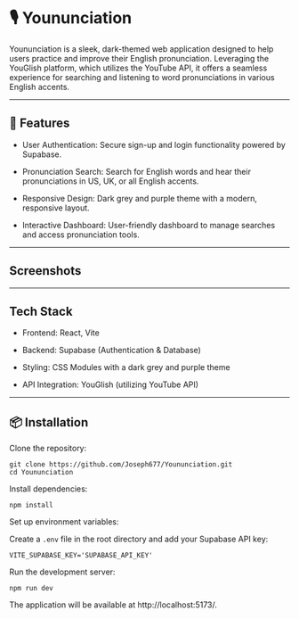 # 🎙️ Younunciation
Younunciation is a sleek, dark-themed web application designed to help users practice and improve their English pronunciation. Leveraging the YouGlish platform, which utilizes the YouTube API, it offers a seamless experience for searching and listening to word pronunciations in various English accents.

---
## 🚀 Features
- User Authentication: Secure sign-up and login functionality powered by Supabase.

- Pronunciation Search: Search for English words and hear their pronunciations in US, UK, or all English accents.

- Responsive Design: Dark grey and purple theme with a modern, responsive layout.

- Interactive Dashboard: User-friendly dashboard to manage searches and access pronunciation tools.

---

## Screenshots

---

## Tech Stack

- Frontend: React, Vite

- Backend: Supabase (Authentication & Database)

- Styling: CSS Modules with a dark grey and purple theme

- API Integration: YouGlish (utilizing YouTube API)

---
## 📦 Installation

Clone the repository:

```
git clone https://github.com/Joseph677/Younunciation.git
cd Younunciation
```

Install dependencies:

```
npm install
```

Set up environment variables:

Create a `.env` file in the root directory and add your Supabase API key:

```
VITE_SUPABASE_KEY='SUPABASE_API_KEY'
```

Run the development server:

```
npm run dev
```
The application will be available at http://localhost:5173/.

